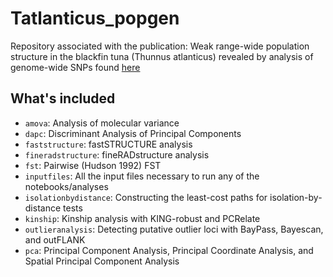 # Tatlanticus_popgen
Repository associated with the publication: Weak range-wide population structure in the blackfin tuna (Thunnus atlanticus) revealed by analysis of genome-wide SNPs found [here](https://doi.org/10.1093/icesjms/fsad012)

## What's included
- `amova`: Analysis of molecular variance
- `dapc`: Discriminant Analysis of Principal Components
- `faststructure`: fastSTRUCTURE analysis
- `fineradstructure`: fineRADstructure analysis
- `fst`: Pairwise (Hudson 1992) FST
- `inputfiles`: All the input files necessary to run any of the notebooks/analyses
- `isolationbydistance`: Constructing the least-cost paths for isolation-by-distance tests
- `kinship`: Kinship analysis with KING-robust and PCRelate
- `outlieranalysis`: Detecting putative outlier loci with BayPass, Bayescan, and outFLANK
- `pca`: Principal Component Analysis, Principal Coordinate Analysis, and Spatial Principal Component Analysis
